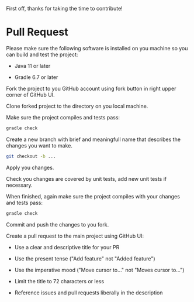 First off, thanks for taking the time to contribute!

# Pull Request

Please make sure the following software is installed on you machine
so you can build and test the project:

- Java 11 or later

- Gradle 6.7 or later

Fork the project to you GitHub account using fork button in right upper
corner of GitHub UI.

Clone forked project to the directory on you local machine.

Make sure the project compiles and tests pass:

```sh
gradle check
```

Create a new branch with brief and meaningfull name that describes the changes
you want to make.

```sh
git checkout -b ...
```

Apply you changes.

Check you changes are covered by unit tests, add new unit tests if necessary.

When finished, again make sure the project compiles with your changes and tests pass:

```sh
gradle check
```

Commit and push the changes to you fork.

Create a pull request to the main project using GitHub UI:

- Use a clear and descriptive title for your PR

- Use the present tense ("Add feature" not "Added feature")

- Use the imperative mood ("Move cursor to..." not "Moves cursor to...")

- Limit the title to 72 characters or less

- Reference issues and pull requests liberally in the description